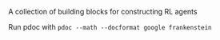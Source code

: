 A collection of building blocks for constructing RL agents

Run pdoc with `pdoc --math --docformat google frankenstein`
